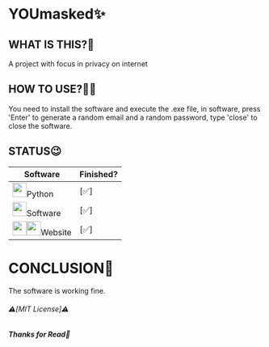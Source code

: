 # **YOUmasked✨**

## **WHAT IS THIS?👀**
 A project with focus in privacy on internet
## **HOW TO USE?🤷‍♂️**
  You need to install the software and execute the .exe file, in software, press 'Enter' to generate a random email and a random password, type 'close' to close the software.
## STATUS😉
 Software | Finished?
 ---       | ---
 <img src="https://images.icon-icons.com/112/PNG/512/python_18894.png" width="28px">Python | [✅]
 <img src="https://cdn-icons-png.flaticon.com/512/7308/7308168.png" width="28px">Software | [✅]
 <img src="https://cdn-icons-png.flaticon.com/512/5968/5968267.png" width="28px"><img src="https://cdn-icons-png.flaticon.com/512/5968/5968242.png" width="28px">Website | [✅]
# CONCLUSION🌟
The software is working fine.

###### ⚠️[MIT License]⚠️
###### ***Thanks for Read🙏***